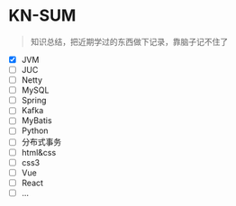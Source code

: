 # KN-SUM

> 知识总结，把近期学过的东西做下记录，靠脑子记不住了

- [x] JVM
- [ ] JUC
- [ ] Netty
- [ ] MySQL
- [ ] Spring
- [ ] Kafka
- [ ] MyBatis
- [ ] Python
- [ ] 分布式事务
- [ ] html&css
- [ ] css3
- [ ] Vue
- [ ] React
- [ ] ...